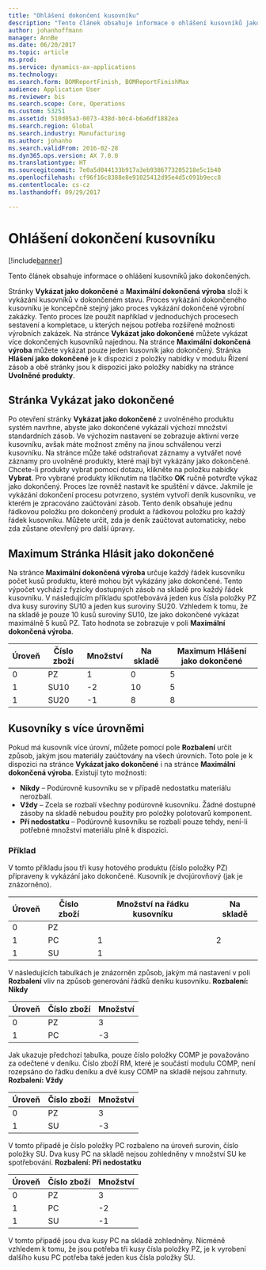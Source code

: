 ```yaml
---
title: "Ohlášení dokončení kusovníku"
description: "Tento článek obsahuje informace o ohlášení kusovníků jako dokončených."
author: johanhoffmann
manager: AnnBe
ms.date: 06/20/2017
ms.topic: article
ms.prod: 
ms.service: dynamics-ax-applications
ms.technology: 
ms.search.form: BOMReportFinish, BOMReportFinishMax
audience: Application User
ms.reviewer: bis
ms.search.scope: Core, Operations
ms.custom: 53251
ms.assetid: 510d05a3-0073-438d-b0c4-b6a6df1882ea
ms.search.region: Global
ms.search.industry: Manufacturing
ms.author: johanho
ms.search.validFrom: 2016-02-28
ms.dyn365.ops.version: AX 7.0.0
ms.translationtype: HT
ms.sourcegitcommit: 7e0a5d044133b917a3eb9386773205218e5c1b40
ms.openlocfilehash: cf96f16c8388e8e91025412d95e4d5c091b9ecc8
ms.contentlocale: cs-cz
ms.lasthandoff: 09/29/2017

---
```


# <a name="report-boms-as-finished"></a>Ohlášení dokončení kusovníku

[!include[banner](../includes/banner.md)]


Tento článek obsahuje informace o ohlášení kusovníků jako dokončených.

Stránky **Vykázat jako dokončené** a **Maximální dokončená výroba** složí k vykázání kusovníků v dokončeném stavu. Proces vykázání dokončeného kusovníku je koncepčně stejný jako proces vykázání dokončené výrobní zakázky. Tento proces lze použít například v jednoduchých procesech sestavení a kompletace, u kterých nejsou potřeba rozšířené možnosti výrobních zakázek. Na stránce **Vykázat jako dokončené** můžete vykázat více dokončených kusovníků najednou. Na stránce **Maximální dokončená výroba** můžete vykázat pouze jeden kusovník jako dokončený. Stránka **Hlášení jako dokončené** je k dispozici z položky nabídky v modulu Řízení zásob a obě stránky jsou k dispozici jako položky nabídky na stránce **Uvolněné produkty**.

## <a name="report-as-finished-page"></a>Stránka Vykázat jako dokončené
Po otevření stránky **Vykázat jako dokončené** z uvolněného produktu systém navrhne, abyste jako dokončené vykázali výchozí množství standardních zásob. Ve výchozím nastavení se zobrazuje aktivní verze kusovníku, avšak máte možnost změny na jinou schválenou verzi kusovníku. Na stránce může také odstraňovat záznamy a vytvářet nové záznamy pro uvolněné produkty, které mají být vykázány jako dokončené. Chcete-li produkty vybrat pomocí dotazu, klikněte na položku nabídky **Vybrat**. Pro vybrané produkty kliknutím na tlačítko **OK** ručně potvrďte výkaz jako dokončený. Proces lze rovněž nastavit ke spuštění v dávce. Jakmile je vykázání dokončení procesu potvrzeno, systém vytvoří deník kusovníku, ve kterém je zpracováno zaúčtování zásob. Tento deník obsahuje jednu řádkovou položku pro dokončený produkt a řádkovou položku pro každý řádek kusovníku. Můžete určit, zda je deník zaúčtovat automaticky, nebo zda zůstane otevřený pro další úpravy.

## <a name="max-report-as-finished-page"></a>Maximum Stránka Hlásit jako dokončené
Na stránce **Maximální dokončená výroba** určuje každý řádek kusovníku počet kusů produktu, které mohou být vykázány jako dokončené. Tento výpočet vychází z fyzicky dostupných zásob na skladě pro každý řádek kusovníku. V následujícím příkladu spotřebovává jeden kus čísla položky PZ dva kusy suroviny SU10 a jeden kus suroviny SU20. Vzhledem k tomu, že na skladě je pouze 10 kusů suroviny SU10, lze jako dokončené vykázat maximálně 5 kusů PZ. Tato hodnota se zobrazuje v poli **Maximální dokončená výroba**.

| Úroveň | Číslo zboží | Množství | Na skladě | Maximum Hlášení jako dokončené |
|-------|-------------|----------|---------|-------------------------|
| 0     | PZ          |  1       | 0       | 5                       |
| 1     | SU10        | -2       | 10      | 5                       |
| 1     | SU20        | -1       |  8      | 8                       |

## <a name="boms-that-have-multiple-levels"></a>Kusovníky s více úrovněmi
Pokud má kusovník více úrovní, můžete pomocí pole **Rozbalení** určit způsob, jakým jsou materiály zaúčtovány na všech úrovních. Toto pole je k dispozici na stránce **Vykázat jako dokončené** i na stránce **Maximální dokončená výroba**. Existují tyto možnosti:

-   **Nikdy** – Podúrovně kusovníku se v případě nedostatku materiálu nerozbalí.
-   **Vždy** – Zcela se rozbalí všechny podúrovně kusovníku. Žádné dostupné zásoby na skladě nebudou použity pro položky polotovarů komponent.
-   **Pří nedostatku** – Podúrovně kusovníku se rozbalí pouze tehdy, není-li potřebné množství materiálu plně k dispozici.

### <a name="example"></a>Příklad

V tomto příkladu jsou tři kusy hotového produktu (číslo položky PZ) připraveny k vykázání jako dokončené. Kusovník je dvojúrovňový (jak je znázorněno).

| Úroveň | Číslo zboží | Množství na řádku kusovníku | Na skladě |
|-------|-------------|-------------------|---------|
| 0     | PZ          |                   |         |
| 1     | PC        | 1                 | 2       |
| 1     | SU          | 1                 |         |

V následujících tabulkách je znázorněn způsob, jakým má nastavení v poli **Rozbalení** vliv na způsob generování řádků deníku kusovníku. **Rozbalení: Nikdy**

| Úroveň | Číslo zboží | Množství |
|-------|-------------|----------|
| 0     | PZ          | 3        |
| 1     | PC        | -3       |

Jak ukazuje předchozí tabulka, pouze číslo položky COMP je považováno za odečtené v deníku. Číslo zboží RM, které je součástí modulu COMP, není rozepsáno do řádku deníku a dvě kusy COMP na skladě nejsou zahrnuty. **Rozbalení: Vždy**

| Úroveň | Číslo zboží | Množství |
|-------|-------------|----------|
| 0     | PZ          | 3        |
| 1     | SU          | -3       |

V tomto případě je číslo položky PC rozbaleno na úroveň surovin, číslo položky SU. Dva kusy PC na skladě nejsou zohledněny v množství SU ke spotřebování. **Rozbalení: Při nedostatku**

| Úroveň | Číslo zboží | Množství |
|-------|-------------|----------|
| 0     | PZ          | 3        |
| 1     | PC        | -2       |
| 1     | SU          | -1       |

V tomto případě jsou dva kusy PC na skladě zohledněny. Nicméně vzhledem k tomu, že jsou potřeba tři kusy čísla položky PZ, je k vyrobení dalšího kusu PC potřeba také jeden kus čísla položky SU.




